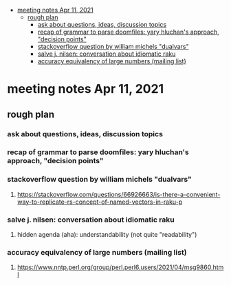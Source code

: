 - [meeting notes Apr 11, 2021](#org3033969)
  - [rough plan](#orgb0f3d6d)
    - [ask about questions, ideas, discussion topics](#orgf1021d5)
    - [recap of grammar to parse doomfiles: yary hluchan's approach, "decision points"](#orgff84921)
    - [stackoverflow question by william michels "dualvars"](#orgedecd70)
    - [salve j. nilsen: conversation about idiomatic raku](#orgce2e675)
    - [accuracy equivalency of large numbers (mailing list)](#orgb76a487)


<a id="org3033969"></a>

# meeting notes Apr 11, 2021


<a id="orgb0f3d6d"></a>

## rough plan


<a id="orgf1021d5"></a>

### ask about questions, ideas, discussion topics


<a id="orgff84921"></a>

### recap of grammar to parse doomfiles: yary hluchan's approach, "decision points"


<a id="orgedecd70"></a>

### stackoverflow question by william michels "dualvars"

1.  <https://stackoverflow.com/questions/66926663/is-there-a-convenient-way-to-replicate-rs-concept-of-named-vectors-in-raku-p>


<a id="orgce2e675"></a>

### salve j. nilsen: conversation about idiomatic raku

1.  hidden agenda (aha): understandability (not quite "readability")


<a id="orgb76a487"></a>

### accuracy equivalency of large numbers (mailing list)

1.  <https://www.nntp.perl.org/group/perl.perl6.users/2021/04/msg9860.html>
